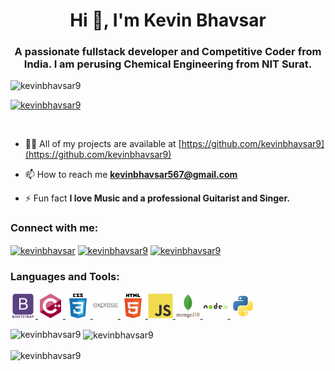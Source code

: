 <h1 align="center">Hi 👋, I'm Kevin Bhavsar</h1>
<h3 align="center">A passionate fullstack developer and Competitive Coder from India. I am perusing Chemical Engineering from NIT Surat.</h3>

<p align="left"> <img src="https://komarev.com/ghpvc/?username=kevinbhavsar9&label=Profile%20views&color=0e75b6&style=flat" alt="kevinbhavsar9" /> </p>

<p align="left"> <a href="https://github.com/ryo-ma/github-profile-trophy"><img src="https://github-profile-trophy.vercel.app/?username=kevinbhavsar9" alt="kevinbhavsar9" /></a> </p>

<p align="left"> <a href="https://twitter.com/" target="blank"><img src="https://img.shields.io/twitter/follow/?logo=twitter&style=for-the-badge" alt="" /></a> </p>



- 👨‍💻 All of my projects are available at [https://github.com/kevinbhavsar9](https://github.com/kevinbhavsar9)

- 📫 How to reach me **kevinbhavsar567@gmail.com**

- ⚡ Fun fact **I love Music and a professional Guitarist and Singer.**

<h3 align="left">Connect with me:</h3>
<p align="left">
<a href="https://fb.com/kevinbhavsar" target="blank"><img align="center" src="https://raw.githubusercontent.com/rahuldkjain/github-profile-readme-generator/neutral-icons/src/images/icons/Social/facebook.svg" alt="kevinbhavsar" height="30" width="40" /></a>
<a href="https://instagram.com/kevinbhavsar9" target="blank"><img align="center" src="https://raw.githubusercontent.com/rahuldkjain/github-profile-readme-generator/neutral-icons/src/images/icons/Social/instagram.svg" alt="kevinbhavsar9" height="30" width="40" /></a>
<a href="https://www.codechef.com/users/kevinbhavsar9" target="blank"><img align="center" src="https://cdn.jsdelivr.net/npm/simple-icons@3.1.0/icons/codechef.svg" alt="kevinbhavsar9" height="30" width="40" /></a>
</p>

<h3 align="left">Languages and Tools:</h3>
<p align="left"> <a href="https://getbootstrap.com" target="_blank"> <img src="https://raw.githubusercontent.com/devicons/devicon/master/icons/bootstrap/bootstrap-plain-wordmark.svg" alt="bootstrap" width="40" height="40"/> </a> <a href="https://www.w3schools.com/cpp/" target="_blank"> <img src="https://raw.githubusercontent.com/devicons/devicon/master/icons/cplusplus/cplusplus-original.svg" alt="cplusplus" width="40" height="40"/> </a> <a href="https://www.w3schools.com/css/" target="_blank"> <img src="https://raw.githubusercontent.com/devicons/devicon/master/icons/css3/css3-original-wordmark.svg" alt="css3" width="40" height="40"/> </a> <a href="https://expressjs.com" target="_blank"> <img src="https://raw.githubusercontent.com/devicons/devicon/master/icons/express/express-original-wordmark.svg" alt="express" width="40" height="40"/> </a> <a href="https://www.w3.org/html/" target="_blank"> <img src="https://raw.githubusercontent.com/devicons/devicon/master/icons/html5/html5-original-wordmark.svg" alt="html5" width="40" height="40"/> </a> <a href="https://developer.mozilla.org/en-US/docs/Web/JavaScript" target="_blank"> <img src="https://raw.githubusercontent.com/devicons/devicon/master/icons/javascript/javascript-original.svg" alt="javascript" width="40" height="40"/> </a> <a href="https://www.mongodb.com/" target="_blank"> <img src="https://raw.githubusercontent.com/devicons/devicon/master/icons/mongodb/mongodb-original-wordmark.svg" alt="mongodb" width="40" height="40"/> </a> <a href="https://nodejs.org" target="_blank"> <img src="https://raw.githubusercontent.com/devicons/devicon/master/icons/nodejs/nodejs-original-wordmark.svg" alt="nodejs" width="40" height="40"/> </a> <a href="https://www.python.org" target="_blank"> <img src="https://raw.githubusercontent.com/devicons/devicon/master/icons/python/python-original.svg" alt="python" width="40" height="40"/> </a> </p>

<p><img align="left" src="https://github-readme-stats.vercel.app/api/top-langs?username=kevinbhavsar9&show_icons=true&locale=en&layout=compact" alt="kevinbhavsar9" /></p>

<p>&nbsp;<img align="center" src="https://github-readme-stats.vercel.app/api?username=kevinbhavsar9&show_icons=true&locale=en" alt="kevinbhavsar9" /></p>

<p><img align="center" src="https://github-readme-streak-stats.herokuapp.com/?user=kevinbhavsar9&" alt="kevinbhavsar9" /></p>
